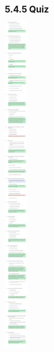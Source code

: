 # 5.4.5 Quiz

![gh](https://raw.githubusercontent.com/SeanChenR/img_gif/main/myimage/1746165792000scd434.png)

